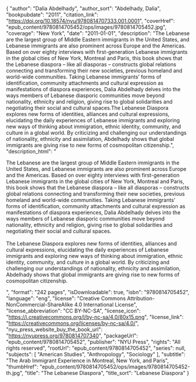 {
  "author": "Dalia Abdelhady",
  "author_sort": "Abdelhady, Dalia",
  "bookpubdate": "2011",
  "citation_link": "https://doi.org/10.18574/nyu/9780814707333.001.0001",
  "coverHref": "epub_content/9780814705452/ops/images/9780814705452.jpg",
  "coverage": "New York",
  "date": "2011-01-01",
  "description": "The Lebanese are the largest group of Middle Eastern immigrants in the United States, and Lebanese immigrants are also prominent across Europe and the Americas. Based on over eighty interviews with first-generation Lebanese immigrants in the global cities of New York, Montreal and Paris, this book shows that the Lebanese diaspora &#8211; like all diasporas &#8211; constructs global relations connecting and transforming their new societies, previous homeland and world-wide communities. Taking Lebanese immigrants&#8217; forms of identification, community attachments and cultural expression as manifestations of diaspora experiences, Dalia Abdelhady delves into the ways members of Lebanese diasporic communities move beyond nationality, ethnicity and religion, giving rise to global solidarities and negotiating their social and cultural spaces.The Lebanese Diaspora explores new forms of identities, alliances and cultural expressions, elucidating the daily experiences of Lebanese immigrants and exploring new ways of thinking about immigration, ethnic identity, community, and culture in a global world. By criticizing and challenging our understandings of nationality, ethnicity and assimilation, Abdelhady shows that global immigrants are giving rise to new forms of cosmopolitan citizenship.",
  "description_html": "<p>The Lebanese are the largest group of Middle Eastern immigrants in the United States, and Lebanese immigrants are also prominent across Europe and the Americas. Based on over eighty interviews with first-generation Lebanese immigrants in the global cities of New York, Montreal and Paris, this book shows that the Lebanese diaspora &#8211; like all diasporas &#8211; constructs global relations connecting and transforming their new societies, previous homeland and world-wide communities. Taking Lebanese immigrants&#8217; forms of identification, community attachments and cultural expression as manifestations of diaspora experiences, Dalia Abdelhady delves into the ways members of Lebanese diasporic communities move beyond nationality, ethnicity and religion, giving rise to global solidarities and negotiating their social and cultural spaces.<br><br>The Lebanese Diaspora explores new forms of identities, alliances and cultural expressions, elucidating the daily experiences of Lebanese immigrants and exploring new ways of thinking about immigration, ethnic identity, community, and culture in a global world. By criticizing and challenging our understandings of nationality, ethnicity and assimilation, Abdelhady shows that global immigrants are giving rise to new forms of cosmopolitan citizenship.</p>",
  "format": "242 pages",
  "isDownloadable": true,
  "isbn": "9780814705452",
  "language": "eng",
  "license": "Creative Commons Attribution-NonCommercial-ShareAlike 4.0 International License",
  "license_abbreviation": "CC BY-NC-SA",
  "license_icon": "https://i.creativecommons.org/l/by-nc-sa/4.0/80x15.png",
  "license_link": "https://creativecommons.org/licenses/by-nc-sa/4.0/",
  "nyu_press_website_buy_the_book_url": "https://nyupress.org/9780814707340",
  "packageUrl": "epub_content/9780814705452",
  "publisher": "NYU Press",
  "rights": "All rights reserved",
  "rootUrl": "epub_content/9780814705452",
  "series": null,
  "subjects": [
    "American Studies",
    "Anthropology",
    "Sociology"
  ],
  "subtitle": "The Arab Immigrant Experience in Montreal, New York, and Paris",
  "thumbHref": "epub_content/9780814705452/ops/images/9780814705452-th.jpg",
  "title": "The Lebanese Diaspora",
  "title_sort": "Lebanese Diaspora"
}
